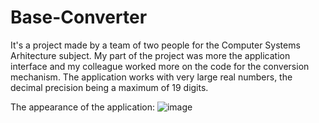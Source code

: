 # Base-Converter
It's a project made by a team of two people for the Computer Systems Arhitecture subject. My part of the project was more the application interface and my colleague worked more on the code for the conversion mechanism.
The application works with very large real numbers, the decimal precision being a maximum of 19 digits. 

The appearance of the application:
![image](https://github.com/RalucaDavid/Base-Converter/assets/117584603/696cd10b-cb2c-4e68-bbf6-c6d6300be4ea)
